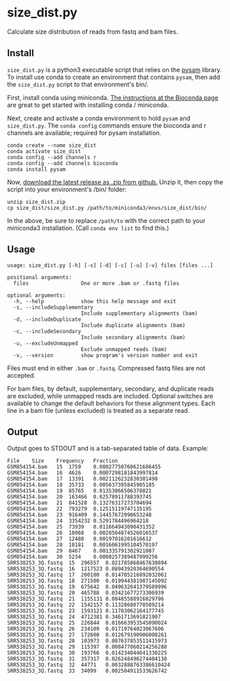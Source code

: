 # size_dist.py
Calculate size distribution of reads from fastq and bam files.

## Install
`size_dist.py` is a python3 executable script that relies on the
[pysam](https://pysam.readthedocs.io/en/latest/index.html) library. To install
use conda to create an environment that contains `pysam`, then add the
`size_dist.py` script to that environment's bin/.

First, install conda using miniconda. [The instructions at the Bioconda page](https://bioconda.github.io/user/install.html)
are great to get started with installing conda / miniconda.

Next, create and activate a conda environment to hold `pysam` and `size_dist.py`.
The `conda config` commands ensure the bioconda and r channels are available;
required for pysam installation.
```
conda create --name size_dist
conda activate size_dist
conda config --add channels r
conda config --add channels bioconda
conda install pysam
```

Now, [download the latest release as .zip from github.](https://github.com/MikeAxtell/size_dist/releases) Unzip it, then copy the script into your environment's /bin/
folder:
```
unzip size_dist.zip
cp size_dist/size_dist.py /path/to/miniconda3/envs/size_dist/bin/
```
In the above, be sure to replace `/path/to` with the correct path to your
miniconda3 installation. (Call `conda env list` to find this.)

## Usage
```
usage: size_dist.py [-h] [-s] [-d] [-c] [-u] [-v] files [files ...]

positional arguments:
  files                 One or more .bam or .fastq files

optional arguments:
  -h, --help            show this help message and exit
  -s, --includeSupplementary
                        Include supplementary alignments (bam)
  -d, --includeDuplicate
                        Include duplicate alignments (bam)
  -c, --includeSecondary
                        Include secondary alignments (bam)
  -u, --excludeUnmapped
                        Exclude unmapped reads (bam)
  -v, --version         show program's version number and exit

```
Files must end in either `.bam` or `.fastq`. Compressed fastq files are not
accepted.

For bam files, by default, supplementary, secondary, and duplicate reads are
excluded, while unmapped reads are included. Optional switches are available to
change the default behaviors for these alignment types. Each line in a bam file
(unless excluded) is treated as a separate read.

## Output
Output goes to STDOUT and is a tab-separated table of data. Example:
```
File	Size	Frequency	Fraction
GSM854154.bam	15	1759	0.00027750760621686455
GSM854154.bam	16	4626	0.0007298181843997814
GSM854154.bam	17	13391	0.0021126232830301498
GSM854154.bam	18	35733	0.005637395845905185
GSM854154.bam	19	85765	0.01353066506378021
GSM854154.bam	20	163466	0.02578911788393745
GSM854154.bam	21	841528	0.13276317273704694
GSM854154.bam	22	793279	0.12515119747135195
GSM854154.bam	23	916409	0.14457672990653248
GSM854154.bam	24	3354232	0.5291784496964218
GSM854154.bam	25	73939	0.011664943090431352
GSM854154.bam	26	18068	0.0028504874526016537
GSM854154.bam	27	12488	0.00197016201616612
GSM854154.bam	28	10181	0.0016061995104570197
GSM854154.bam	29	8467	0.001335791302921087
GSM854154.bam	30	5234	0.0008257389487999256
SRR538253_3Q.fastq	15	296557	0.021785068467630894
SRR538253_3Q.fastq	16	1217523	0.08943920364690554
SRR538253_3Q.fastq	17	200180	0.014705216892032061
SRR538253_3Q.fastq	18	271500	0.019944381987145092
SRR538253_3Q.fastq	19	675642	0.049632641379589996
SRR538253_3Q.fastq	20	465788	0.03421677273306939
SRR538253_3Q.fastq	21	1155131	0.08485588916829796
SRR538253_3Q.fastq	22	1542157	0.11328680770589214
SRR538253_3Q.fastq	23	1593121	0.11703062164177745
SRR538253_3Q.fastq	24	4712381	0.3461713691821907
SRR538253_3Q.fastq	25	226844	0.016663953545090024
SRR538253_3Q.fastq	26	234109	0.01719764023067606
SRR538253_3Q.fastq	27	172600	0.012679190906008261
SRR538253_3Q.fastq	28	103973	0.007637853511415973
SRR538253_3Q.fastq	29	115397	0.008477060214256288
SRR538253_3Q.fastq	30	193766	0.014234044641330225
SRR538253_3Q.fastq	31	357317	0.026248496274404138
SRR538253_3Q.fastq	32	44771	0.0032888763386610424
SRR538253_3Q.fastq	33	34099	0.002504911533626742
```

